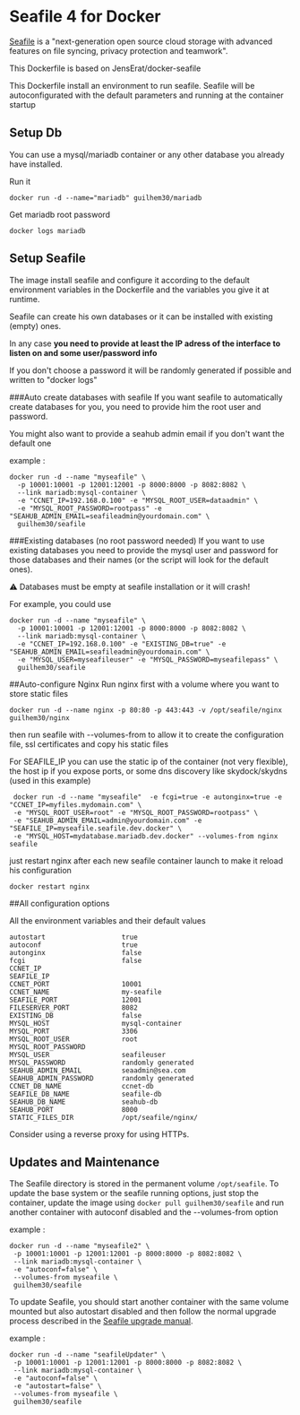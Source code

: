 # Seafile 4 for Docker

[Seafile](http://www.seafile.com/) is a "next-generation open source cloud storage
with advanced features on file syncing, privacy protection and teamwork".

This Dockerfile is based on JensErat/docker-seafile

This Dockerfile install an environment to run seafile.
Seafile will be autoconfigurated with the default parameters and running at the container startup

## Setup Db
You can use a mysql/mariadb container or any other database you already have installed.

Run it

    docker run -d --name="mariadb" guilhem30/mariadb

Get mariadb root password

    docker logs mariadb 

## Setup Seafile

The image install seafile and configure it according to the default environment variables in the Dockerfile and the variables you give it at runtime. 

Seafile can create his own databases or it can be installed with existing (empty) ones.

In any case **you need to provide at least the IP adress of the interface to listen on and some user/password info**

If you don't choose a password it will be randomly generated if possible and written to "docker logs"

###Auto create databases with seafile
If you want seafile to automatically create databases for you, you need to provide him the root user and password.

You might also want to provide a seahub admin email if you don't want the default one

example :

    docker run -d --name "myseafile" \
      -p 10001:10001 -p 12001:12001 -p 8000:8000 -p 8082:8082 \
      --link mariadb:mysql-container \
      -e "CCNET_IP=192.168.0.100" -e "MYSQL_ROOT_USER=dataadmin" \ 
      -e "MYSQL_ROOT_PASSWORD=rootpass" -e "SEAHUB_ADMIN_EMAIL=seafileadmin@yourdomain.com" \
      guilhem30/seafile 
      

###Existing databases (no root password needed)
If you want to use existing databases you need to provide the mysql user and password for those databases and their names (or the script will look for the default ones).

:warning: Databases must be empty at seafile installation or it will crash!

For example, you could use

    docker run -d --name "myseafile" \
      -p 10001:10001 -p 12001:12001 -p 8000:8000 -p 8082:8082 \
      --link mariadb:mysql-container \
      -e "CCNET_IP=192.168.0.100" -e "EXISTING_DB=true" -e "SEAHUB_ADMIN_EMAIL=seafileadmin@yourdomain.com" \
      -e "MYSQL_USER=myseafileuser" -e "MYSQL_PASSWORD=myseafilepass" \
      guilhem30/seafile   
      
##Auto-configure Nginx
Run nginx first with a volume where you want to store static files

    docker run -d --name nginx -p 80:80 -p 443:443 -v /opt/seafile/nginx guilhem30/nginx
    
then run seafile with --volumes-from to allow it to create the configuration file, ssl certificates and copy his static files

For SEAFILE_IP you can use the static ip of the container (not very flexible), the host ip if you expose ports, or some dns discovery like skydock/skydns (used in this example)

     docker run -d --name "myseafile"  -e fcgi=true -e autonginx=true -e "CCNET_IP=myfiles.mydomain.com" \
     -e "MYSQL_ROOT_USER=root" -e "MYSQL_ROOT_PASSWORD=rootpass" \
     -e "SEAHUB_ADMIN_EMAIL=admin@yourdomain.com" -e "SEAFILE_IP=myseafile.seafile.dev.docker" \
     -e "MYSQL_HOST=mydatabase.mariadb.dev.docker" --volumes-from nginx seafile

just restart nginx after each new seafile container launch to make it reload his configuration

    docker restart nginx
    
##All configuration options      

All the environment variables and their default values

    autostart					true
    autoconf					true
    autonginx                   false
    fcgi						false
    CCNET_IP
    SEAFILE_IP
    CCNET_PORT					10001
    CCNET_NAME 			    	my-seafile
    SEAFILE_PORT				12001
    FILESERVER_PORT			    8082
    EXISTING_DB 				false
    MYSQL_HOST 		    		mysql-container
    MYSQL_PORT 			    	3306
    MYSQL_ROOT_USER 			root
    MYSQL_ROOT_PASSWORD
    MYSQL_USER 			    	seafileuser
    MYSQL_PASSWORD 		    	randomly generated
    SEAHUB_ADMIN_EMAIL 	    	seaadmin@sea.com
    SEAHUB_ADMIN_PASSWORD   	randomly generated
    CCNET_DB_NAME 		    	ccnet-db
    SEAFILE_DB_NAME 			seafile-db
    SEAHUB_DB_NAME		    	seahub-db
    SEAHUB_PORT 				8000
    STATIC_FILES_DIR            /opt/seafile/nginx/

Consider using a reverse proxy for using HTTPs.


## Updates and Maintenance

The Seafile directory is stored in the permanent volume `/opt/seafile`. To update the base system or the seafile running options, just stop the container, update the image using `docker pull guilhem30/seafile` and run another container with autoconf disabled and the --volumes-from option

example :

    docker run -d --name "myseafile2" \
     -p 10001:10001 -p 12001:12001 -p 8000:8000 -p 8082:8082 \
     --link mariadb:mysql-container \ 
     -e "autoconf=false" \
     --volumes-from myseafile \
     guilhem30/seafile   

To update Seafile, you should start another container with the same volume mounted but also autostart disabled and then follow the normal upgrade process described in the [Seafile upgrade manual](http://manual.seafile.com/deploy/upgrade.html). 

example :

    docker run -d --name "seafileUpdater" \
     -p 10001:10001 -p 12001:12001 -p 8000:8000 -p 8082:8082 \
     --link mariadb:mysql-container \ 
     -e "autoconf=false" \
     -e "autostart=false" \
     --volumes-from myseafile \
     guilhem30/seafile   
